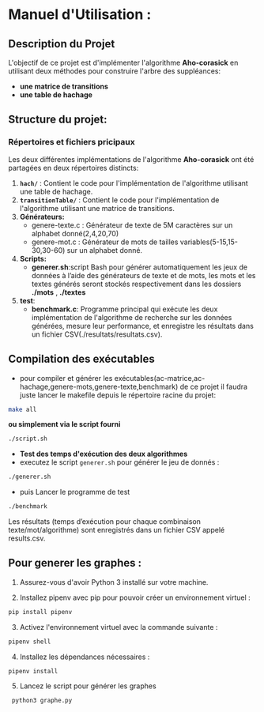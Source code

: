 # Manuel d'Utilisation :

## Description du Projet

L'objectif de ce projet est d'implémenter l'algorithme **Aho-corasick** en utilisant deux méthodes pour construire l'arbre des suppléances:

- **une matrice de transitions**
- **une table de hachage**

## Structure du projet:

### Répertoires et fichiers pricipaux

Les deux différentes implémentations de l'algorithme **Aho-corasick** ont été partagées en deux répertoires distincts:

1. **`hach/`** : Contient le code pour l'implémentation de l'algorithme utilisant une table de hachage.
2. **`transitionTable/`** : Contient le code pour l'implémentation de l'algorithme utilisant une matrice de transitions.
3. **Générateurs:**
   - genere-texte.c : Générateur de texte de 5M caractères sur un alphabet donné(2,4,20,70)
   - genere-mot.c : Générateur de mots de tailles variables(5-15,15-30,30-60) sur un alphabet donné.
4. **Scripts:**
   - **generer.sh**:script Bash pour générer automatiquement les jeux de données à l’aide des générateurs de texte et de mots, les mots et les textes générés seront stockés respectivement dans les dossiers **./mots** , **./textes**
5. **test**:
   - **benchmark.c**: Programme principal qui exécute les deux implémentation de l'algorithme de recherche sur les données générées, mesure leur performance, et enregistre les résultats dans un fichier CSV(./resultats/resultats.csv).

## Compilation des exécutables

- pour compiler et générer les exécutables(ac-matrice,ac-hachage,genere-mots,genere-texte,benchmark) de ce projet il faudra juste lancer le makefile depuis le répertoire racine du projet:

```bash
make all
```

**ou simplement via le script fourni**

```bash
./script.sh
```

- **Test des temps d'exécution des deux algorithmes**
- executez le script `generer.sh` pour générer le jeu de donnés :

```bash
./generer.sh
```

- puis Lancer le programme de test

```bash
./benchmark
```

Les résultats (temps d’exécution pour chaque combinaison texte/mot/algorithme) sont enregistrés dans un fichier CSV appelé results.csv.

## Pour generer les graphes :

1. Assurez-vous d'avoir Python 3 installé sur votre machine.

2. Installez pipenv avec pip pour pouvoir créer un environnement virtuel :

```bash
pip install pipenv
```

3. Activez l'environnement virtuel avec la commande suivante :

```bash
pipenv shell
```

4. Installez les dépendances nécessaires :

```bash
pipenv install
```

5. Lancez le script pour générer les graphes

```bash
 python3 graphe.py
```
